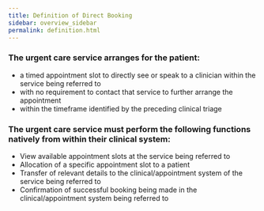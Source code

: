 ```yaml
---
title: Definition of Direct Booking
sidebar: overview_sidebar
permalink: definition.html
---
```


### The urgent care service arranges for the patient:

  *	a timed appointment slot to directly see or speak to a clinician within the service being referred to
  *	with no requirement to contact that service to further arrange the appointment
  *	within the timeframe identified by the preceding clinical triage
  

### The urgent care service must perform the following functions natively from within their clinical system:

  *	View available appointment slots at the service being referred to
  *	Allocation of a specific appointment slot to a patient
  *	Transfer of relevant details to the clinical/appointment system of the service being referred to
  *	Confirmation of successful booking being made in the clinical/appointment system being referred to
